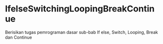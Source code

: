 # IfelseSwitchingLoopingBreakContinue
Berisikan tugas pemrograman dasar sub-bab If else, Switch, Looping, Break dan Continue
